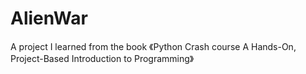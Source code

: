 # AlienWar
A project I learned from the book 《Python Crash course A Hands-On, Project-Based Introduction to Programming》

